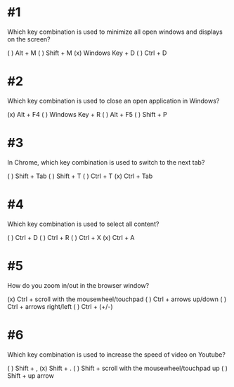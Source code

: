 # #1

Which key combination is used to minimize all open windows and displays on the screen?

( ) Alt + M
( ) Shift + M
(x) Windows Key + D
( ) Ctrl + D

# #2

Which key combination is used to close an open application in Windows?

(x) Alt + F4
( ) Windows Key + R
( ) Alt + F5
( ) Shift + P

# #3

In Chrome, which key combination is used to switch to the next tab?

( ) Shift + Tab
( ) Shift + T
( ) Ctrl + T
(x) Ctrl + Tab

# #4

Which key combination is used to select all content?

( ) Ctrl + D
( ) Ctrl + R
( ) Ctrl + X
(x) Ctrl + A

# #5

How do you zoom in/out in the browser window?

(x) Ctrl + scroll with the mousewheel/touchpad
( ) Ctrl + arrows up/down
( ) Ctrl + arrows right/left
( ) Ctrl + (+/-)

# #6

Which key combination is used to increase the speed of video on Youtube?

( ) Shift + ,
(x) Shift + .
( ) Shift + scroll with the mousewheel/touchpad up
( ) Shift + up arrow
